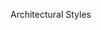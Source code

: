 <span id="title">Architectural Styles</span>

<div id="body">

<include src="introduction/container-inParent-asPanel.md" boilerplate />
<include src="nTier/container-inParent-asPanel.md" boilerplate />
<include src="clientServer/container-inParent-asPanel.md" boilerplate />
<include src="transactionProcessing/container-inParent-asPanel.md" boilerplate />
<include src="serviceOriented/container-inParent-asPanel.md" boilerplate />
<include src="eventDriven/container-inParent-asPanel.md" boilerplate />
<include src="more/container-inParent-asPanel.md" boilerplate />

</div>